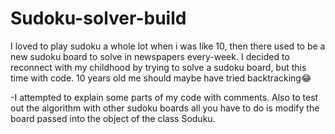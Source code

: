 # Sudoku-solver-build
I loved to play sudoku a whole lot when i was like 10, then there used to be a new sudoku board to solve in newspapers every-week. I decided to reconnect with my childhood by trying to solve a sudoku board, but this time with code. 10 years old me should maybe have tried backtracking😂

-I attempted to explain some parts of my code with comments. Also to test out the algorithm with other sudoku boards all you have to do is modify the board passed into the object of the class Soduku.
